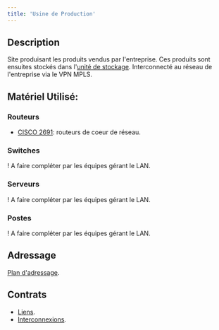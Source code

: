 ```yaml
---
title: 'Usine de Production'
---
```


## Description

Site produisant les produits vendus par l'entreprise. Ces produits sont ensuites stockés dans l'[unité de stockage](/sites/unite-de-stockage). Interconnecté au réseau de l'entreprise via le VPN MPLS.

## Matériel Utilisé:

### Routeurs

* [CISCO 2691](https://wan.itdoesnt.work/materiel/routeurs#cisco-2691): routeurs de coeur de réseau.

### Switches

! A faire compléter par les équipes gérant le LAN.

### Serveurs

! A faire compléter par les équipes gérant le LAN.

### Postes

! A faire compléter par les équipes gérant le LAN.

## Adressage

[Plan d'adressage](/addressage-ip/listes-des-adresses/usine-de-production).

## Contrats

* [Liens](https://wan.itdoesnt.work/contrats/liens#usine-de-production).
* [Interconnexions](https://wan.itdoesnt.work/contrats/interconnexions#usine-de-production).
